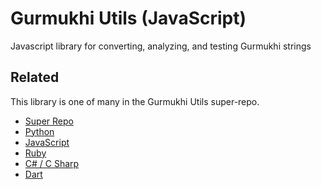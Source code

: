 # Gurmukhi Utils (JavaScript)

Javascript library for converting, analyzing, and testing Gurmukhi strings

## Related

This library is one of many in the Gurmukhi Utils super-repo.

- [Super Repo](/README.md)
- [Python](/python/README.md)
- [JavaScript](/javascript/README.md)
- [Ruby](/ruby/README.md)
- [C# / C Sharp](/csharp/README.md)
- [Dart](/dart/README.md)
